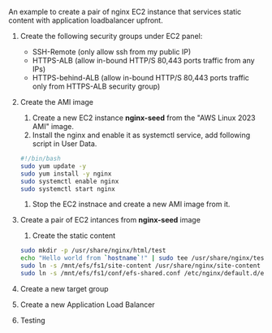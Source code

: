 An example to create a pair of nginx EC2 instance that services static content with application loadbalancer upfront.

1. Create the following security groups under EC2 panel:
   * SSH-Remote (only allow ssh from my public IP)
   * HTTPS-ALB (allow in-bound HTTP/S 80,443 ports traffic from any IPs)
   * HTTPS-behind-ALB (allow in-bound HTTP/S 80,443 ports traffic only from HTTPS-ALB security group)

1. Create the AMI image
   1. Create a new EC2 instance **nginx-seed** from the "AWS Linux 2023 AMI" image.
   1. Install the nginx and enable it as systemctl service, add following script in User Data.
   ```bash
   #!/bin/bash
   sudo yum update -y
   sudo yum install -y nginx
   sudo systemctl enable nginx
   sudo systemctl start nginx
   ```
   1. Stop the EC2 instnace and create a new AMI image from it.

1. Create a pair of EC2 intances from **nginx-seed** image
   1. Create the static content
   ```bash
   sudo mkdir -p /usr/share/nginx/html/test
   echo "Hello world from `hostname`!" | sudo tee /usr/share/nginx/test/test.txt
   sudo ln -s /mnt/efs/fs1/site-content /usr/share/nginx/site-content
   sudo ln -s /mnt/efs/fs1/conf/efs-shared.conf /etc/nginx/default.d/efs-shared.conf
   ```

1. Create a new target group

1. Create a new Application Load Balancer

1. Testing
